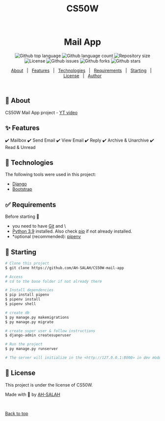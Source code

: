 <div align="center" id="top">
    <h1>CS50W</h1>

  &#xa0;

  <!-- <a href="https://commerce.netlify.app">Demo</a> -->
</div>

<h1 align="center">Mail App</h1>

<p align="center">
  <img alt="Github top language" src="https://img.shields.io/github/languages/top/AH-SALAH/CS50W-mail-app?color=56BEB8">

  <img alt="Github language count" src="https://img.shields.io/github/languages/count/AH-SALAH/CS50W-mail-app?color=56BEB8">

  <img alt="Repository size" src="https://img.shields.io/github/repo-size/AH-SALAH/CS50W-mail-app?color=56BEB8">

  <img alt="License" src="https://img.shields.io/github/license/AH-SALAH/CS50W-mail-app?color=56BEB8">

  <img alt="Github issues" src="https://img.shields.io/github/issues/AH-SALAH/CS50W-mail-app?color=56BEB8" />

  <img alt="Github forks" src="https://img.shields.io/github/forks/AH-SALAH/CS50W-mail-app?color=56BEB8" />

  <img alt="Github stars" src="https://img.shields.io/github/stars/AH-SALAH/CS50W-mail-app?color=56BEB8" />
</p>

<!-- Status -->

<!-- <h4 align="center"> 
	🚧  Mail App 🚀 Under construction...  🚧
</h4> 

<hr> -->

<p align="center">
  <a href="#dart-about">About</a> &#xa0; | &#xa0; 
  <a href="#sparkles-features">Features</a> &#xa0; | &#xa0;
  <a href="#rocket-technologies">Technologies</a> &#xa0; | &#xa0;
  <a href="#white_check_mark-requirements">Requirements</a> &#xa0; | &#xa0;
  <a href="#checkered_flag-starting">Starting</a> &#xa0; | &#xa0;
  <a href="#memo-license">License</a> &#xa0; | &#xa0;
  <a href="https://github.com/AH-SALAH" target="_blank">Author</a>
</p>

<br>

## :dart: About ##

CS50W Mail App project - [YT video](https://youtu.be/w8nBAGzynNc)

## :sparkles: Features ##

:heavy_check_mark: Mailbox
:heavy_check_mark: Send Email
:heavy_check_mark: View Email
:heavy_check_mark: Reply
:heavy_check_mark: Archive & Unarchive
:heavy_check_mark: Read & Unread

## :rocket: Technologies ##

The following tools were used in this project:

- [Django](https://docs.djangoproject.com/)
- [Bootstrap](https://getbootstrap.com/)

## :white_check_mark: Requirements ##

Before starting :checkered_flag:
- you need to have [Git](https://git-scm.com) and \
- [Python 3.9](https://www.python.org/) installed. Also check 
[pip](https://pypi.org/project/pip/) if not already installed.
- *optional (recommended): [pipenv](https://pypi.org/project/pipenv/)

## :checkered_flag: Starting ##

```bash
# Clone this project
$ git clone https://github.com/AH-SALAH/CS50W-mail-app

# Access
# cd to the base folder if not already there

# Install dependencies
$ pip install pipenv
$ pipenv install
$ pipenv shell

# create db
$ py manage.py makemigrations
$ py manage.py migrate

# create super user & follow instructions
$ django-admin createsuperuser

# Run the project
$ py manage.py runserver

# The server will initialize in the <http://127.0.0.1:8000> in dev mode
```

## :memo: License ##

This project is under the license of CS50W.


Made with :duck: by <a href="https://github.com/AH-SALAH" target="_blank">AH-SALAH</a>

&#xa0;

<a href="#top">Back to top</a>
